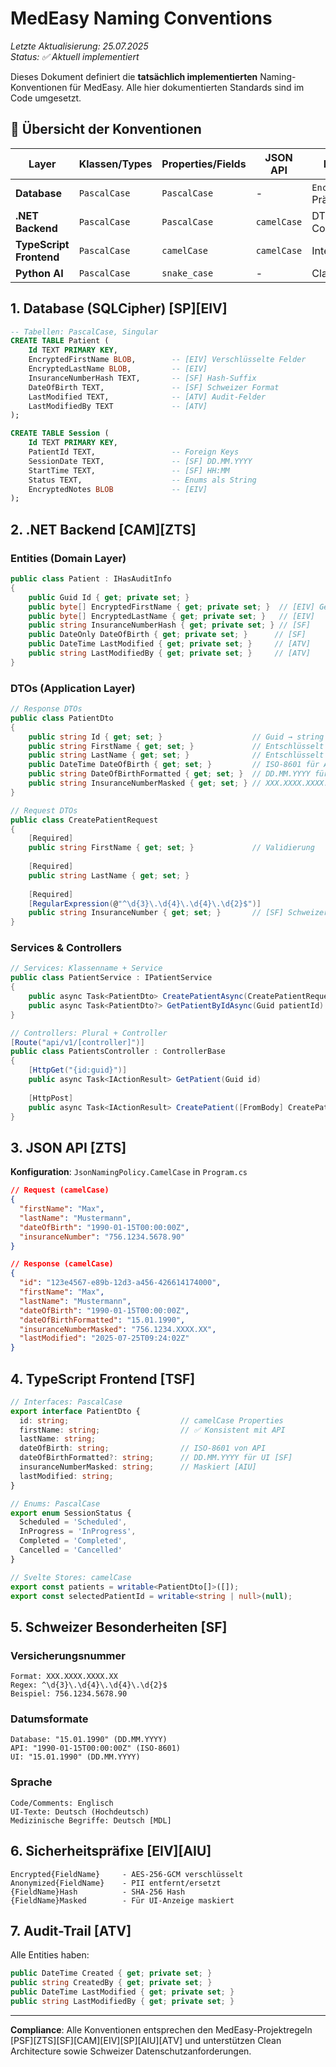 <!-- „Der Herr, unser Gott, lasse uns freundlich ansehen. Lass unsere Arbeit nicht vergeblich sein – ja, lass gelingen, was wir tun!" Psalm 90,17 -->

# MedEasy Naming Conventions

*Letzte Aktualisierung: 25.07.2025*  
*Status: ✅ Aktuell implementiert*

Dieses Dokument definiert die **tatsächlich implementierten** Naming-Konventionen für MedEasy. Alle hier dokumentierten Standards sind im Code umgesetzt.

## 🎯 Übersicht der Konventionen

| Layer | Klassen/Types | Properties/Fields | JSON API | Besonderheiten |
|-------|---------------|-------------------|----------|----------------|
| **Database** | `PascalCase` | `PascalCase` | - | `Encrypted`/`Anonymized` Präfixe |
| **.NET Backend** | `PascalCase` | `PascalCase` | `camelCase` | DTOs, Services, Controllers |
| **TypeScript Frontend** | `PascalCase` | `camelCase` | `camelCase` | Interfaces, Enums |
| **Python AI** | `PascalCase` | `snake_case` | - | Classes, functions |

## 1. Database (SQLCipher) [SP][EIV]

```sql
-- Tabellen: PascalCase, Singular
CREATE TABLE Patient (
    Id TEXT PRIMARY KEY,
    EncryptedFirstName BLOB,        -- [EIV] Verschlüsselte Felder
    EncryptedLastName BLOB,         -- [EIV] 
    InsuranceNumberHash TEXT,       -- [SF] Hash-Suffix
    DateOfBirth TEXT,               -- [SF] Schweizer Format
    LastModified TEXT,              -- [ATV] Audit-Felder
    LastModifiedBy TEXT             -- [ATV]
);

CREATE TABLE Session (
    Id TEXT PRIMARY KEY,
    PatientId TEXT,                 -- Foreign Keys
    SessionDate TEXT,               -- [SF] DD.MM.YYYY
    StartTime TEXT,                 -- [SF] HH:MM
    Status TEXT,                    -- Enums als String
    EncryptedNotes BLOB             -- [EIV]
);
```

## 2. .NET Backend [CAM][ZTS]

### Entities (Domain Layer)
```csharp
public class Patient : IHasAuditInfo
{
    public Guid Id { get; private set; }
    public byte[] EncryptedFirstName { get; private set; }  // [EIV] Getrennte Namen
    public byte[] EncryptedLastName { get; private set; }   // [EIV]
    public string InsuranceNumberHash { get; private set; } // [SF]
    public DateOnly DateOfBirth { get; private set; }      // [SF]
    public DateTime LastModified { get; private set; }     // [ATV]
    public string LastModifiedBy { get; private set; }     // [ATV]
}
```

### DTOs (Application Layer)
```csharp
// Response DTOs
public class PatientDto
{
    public string Id { get; set; }                    // Guid → string für JSON
    public string FirstName { get; set; }             // Entschlüsselt
    public string LastName { get; set; }              // Entschlüsselt
    public DateTime DateOfBirth { get; set; }         // ISO-8601 für API
    public string DateOfBirthFormatted { get; set; }  // DD.MM.YYYY für UI [SF]
    public string InsuranceNumberMasked { get; set; } // XXX.XXXX.XXXX.## [AIU]
}

// Request DTOs
public class CreatePatientRequest
{
    [Required]
    public string FirstName { get; set; }             // Validierung
    
    [Required]
    public string LastName { get; set; }
    
    [Required]
    [RegularExpression(@"^\d{3}\.\d{4}\.\d{4}\.\d{2}$")]
    public string InsuranceNumber { get; set; }       // [SF] Schweizer Format
}
```

### Services & Controllers
```csharp
// Services: Klassenname + Service
public class PatientService : IPatientService
{
    public async Task<PatientDto> CreatePatientAsync(CreatePatientRequest request, string currentUser)
    public async Task<PatientDto?> GetPatientByIdAsync(Guid patientId)
}

// Controllers: Plural + Controller
[Route("api/v1/[controller]")]
public class PatientsController : ControllerBase
{
    [HttpGet("{id:guid}")]
    public async Task<IActionResult> GetPatient(Guid id)
    
    [HttpPost]
    public async Task<IActionResult> CreatePatient([FromBody] CreatePatientRequest request)
}
```

## 3. JSON API [ZTS]

**Konfiguration**: `JsonNamingPolicy.CamelCase` in `Program.cs`

```json
// Request (camelCase)
{
  "firstName": "Max",
  "lastName": "Mustermann",
  "dateOfBirth": "1990-01-15T00:00:00Z",
  "insuranceNumber": "756.1234.5678.90"
}

// Response (camelCase)
{
  "id": "123e4567-e89b-12d3-a456-426614174000",
  "firstName": "Max",
  "lastName": "Mustermann",
  "dateOfBirth": "1990-01-15T00:00:00Z",
  "dateOfBirthFormatted": "15.01.1990",
  "insuranceNumberMasked": "756.1234.XXXX.XX",
  "lastModified": "2025-07-25T09:24:02Z"
}
```

## 4. TypeScript Frontend [TSF]

```typescript
// Interfaces: PascalCase
export interface PatientDto {
  id: string;                         // camelCase Properties
  firstName: string;                  // ✅ Konsistent mit API
  lastName: string;
  dateOfBirth: string;                // ISO-8601 von API
  dateOfBirthFormatted?: string;      // DD.MM.YYYY für UI [SF]
  insuranceNumberMasked: string;      // Maskiert [AIU]
  lastModified: string;
}

// Enums: PascalCase
export enum SessionStatus {
  Scheduled = 'Scheduled',
  InProgress = 'InProgress',
  Completed = 'Completed',
  Cancelled = 'Cancelled'
}

// Svelte Stores: camelCase
export const patients = writable<PatientDto[]>([]);
export const selectedPatientId = writable<string | null>(null);
```

## 5. Schweizer Besonderheiten [SF]

### Versicherungsnummer
```
Format: XXX.XXXX.XXXX.XX
Regex: ^\d{3}\.\d{4}\.\d{4}\.\d{2}$
Beispiel: 756.1234.5678.90
```

### Datumsformate
```
Database: "15.01.1990" (DD.MM.YYYY)
API: "1990-01-15T00:00:00Z" (ISO-8601)
UI: "15.01.1990" (DD.MM.YYYY)
```

### Sprache
```
Code/Comments: Englisch
UI-Texte: Deutsch (Hochdeutsch)
Medizinische Begriffe: Deutsch [MDL]
```

## 6. Sicherheitspräfixe [EIV][AIU]

```
Encrypted{FieldName}     - AES-256-GCM verschlüsselt
Anonymized{FieldName}    - PII entfernt/ersetzt
{FieldName}Hash          - SHA-256 Hash
{FieldName}Masked        - Für UI-Anzeige maskiert
```

## 7. Audit-Trail [ATV]

Alle Entities haben:
```csharp
public DateTime Created { get; private set; }
public string CreatedBy { get; private set; }
public DateTime LastModified { get; private set; }
public string LastModifiedBy { get; private set; }
```

---

**Compliance**: Alle Konventionen entsprechen den MedEasy-Projektregeln [PSF][ZTS][SF][CAM][EIV][SP][AIU][ATV] und unterstützen Clean Architecture sowie Schweizer Datenschutzanforderungen.
